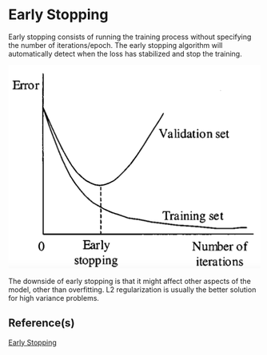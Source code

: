 # Early Stopping

Early stopping consists of running the training process without specifying the number of iterations/epoch. The early stopping algorithm
will automatically detect when the loss has stabilized and stop the training.

![early](docs/EarlyStopping.png)

The downside of early stopping is that it might affect other aspects of the model, other than overfitting. L2 regularization
is usually the better solution for high variance problems.

## Reference(s)
[Early Stopping](https://machinelearningmastery.com/early-stopping-to-avoid-overtraining-neural-network-models/)